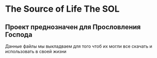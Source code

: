 # The Source of Life The SOL
## Проект преднозначен для Прословления Господа

Данные файлы мы выкладваем для того чтоб их могли все скачать и использовать в своей жизни

